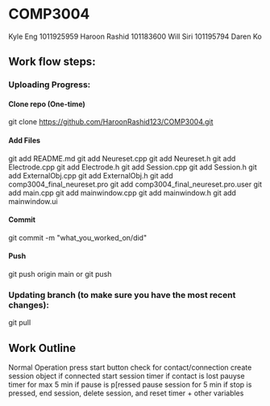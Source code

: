 # COMP3004
Kyle Eng	1011925959
Haroon Rashid 101183600
Will Siri 	101195794
Daren Ko

## Work flow steps:

### Uploading Progress:
#### Clone repo (One-time)
git clone https://github.com/HaroonRashid123/COMP3004.git
#### Add Files
git add README.md
git add Neureset.cpp
git add Neureset.h
git add Electrode.cpp
git add Electrode.h
git add Session.cpp
git add Session.h
git add ExternalObj.cpp
git add ExternalObj.h
git add comp3004_final_neureset.pro
git add comp3004_final_neureset.pro.user
git add main.cpp
git add mainwindow.cpp
git add mainwindow.h
git add mainwindow.ui
#### Commit
git commit -m "what_you_worked_on/did"
#### Push
git push origin main
or
git push

### Updating branch (to make sure you have the most recent changes):
git pull

## Work Outline





Normal Operation
press start button
check for contact/connection
create session object
if connected start session timer
if contact is lost pauyse timer for max 5 min
if pause is p[ressed pause session for 5 min
if stop is pressed, end session, delete session, and reset timer + other variables


